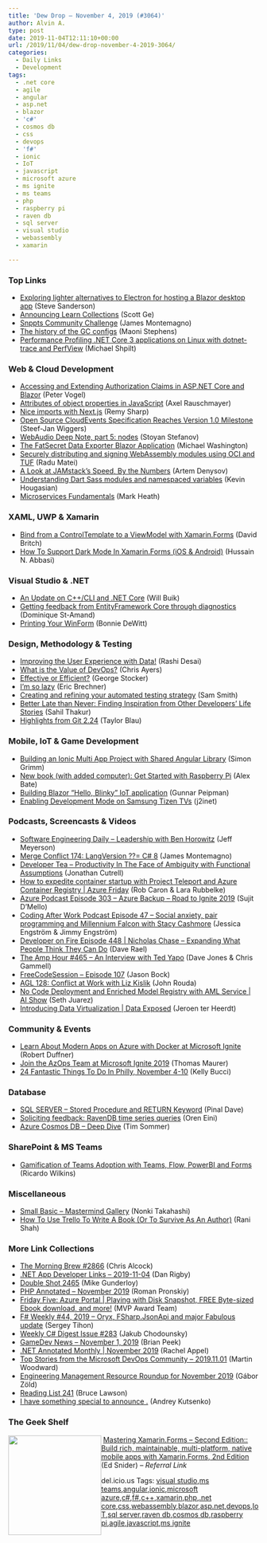```yaml
---
title: 'Dew Drop – November 4, 2019 (#3064)'
author: Alvin A.
type: post
date: 2019-11-04T12:11:10+00:00
url: /2019/11/04/dew-drop-november-4-2019-3064/
categories:
  - Daily Links
  - Development
tags:
  - .net core
  - agile
  - angular
  - asp.net
  - blazor
  - 'c#'
  - cosmos db
  - css
  - devops
  - 'f#'
  - ionic
  - IoT
  - javascript
  - microsoft azure
  - ms ignite
  - ms teams
  - php
  - raspberry pi
  - raven db
  - sql server
  - visual studio
  - webassembly
  - xamarin

---
```

### <a name="top"></a>Top Links

  * <a href="https://blog.stevensanderson.com/2019/11/01/exploring-lighter-alternatives-to-electron-for-hosting-a-blazor-desktop-app/" target="_blank" rel="noopener noreferrer">Exploring lighter alternatives to Electron for hosting a Blazor desktop app</a> (Steve Sanderson)
  * <a href="https://docs.microsoft.com/teamblog/announcing-learn-collections/" target="_blank" rel="noopener noreferrer">Announcing Learn Collections</a> (Scott Ge)
  * <a href="https://devblogs.microsoft.com/xamarin/snppts-community-challenge/" target="_blank" rel="noopener noreferrer">Snppts Community Challenge</a> (James Montemagno)
  * <a href="https://devblogs.microsoft.com/dotnet/the-history-of-the-gc-configs/" target="_blank" rel="noopener noreferrer">The history of the GC configs</a> (Maoni Stephens)
  * <a href="https://michaelscodingspot.com/dotnet-trace/" target="_blank" rel="noopener noreferrer">Performance Profiling .NET Core 3 applications on Linux with dotnet-trace and PerfView</a> (Michael Shpilt)



### <a name="web"></a>Web & Cloud Development

  * <a href="https://visualstudiomagazine.com/articles/2019/11/01/authorization-claims.aspx" target="_blank" rel="noopener noreferrer">Accessing and Extending Authorization Claims in ASP.NET Core and Blazor</a> (Peter Vogel)
  * <a href="http://feedproxy.google.com/~r/2ality/~3/4EE1pq2CCeQ/object-property-attributes.html" target="_blank" rel="noopener noreferrer">Attributes of object properties in JavaScript</a> (Axel Rauschmayer)
  * <a href="http://feedproxy.google.com/~r/remysharp/~3/FGsH-pF5riE/nice-imports-with-nextjs" target="_blank" rel="noopener noreferrer">Nice imports with Next.js</a> (Remy Sharp)
  * <a href="https://www.infoq.com/news/2019/11/cncf-cloudevents-1-0-version?utm_campaign=infoq_content&utm_source=infoq&utm_medium=feed&utm_term=global" target="_blank" rel="noopener noreferrer">Open Source CloudEvents Specification Reaches Version 1.0 Milestone</a> (Steef-Jan Wiggers)
  * <a href="http://www.phpied.com/webaudio-deep-note-part-5-nodes/" target="_blank" rel="noopener noreferrer">WebAudio Deep Note, part 5: nodes</a> (Stoyan Stefanov)
  * <a href="http://blazorhelpwebsite.com/Blog/tabid/61/EntryId/4362/The-FatSecret-Data-Exporter-Blazor-Application.aspx" target="_blank" rel="noopener noreferrer">The FatSecret Data Exporter Blazor Application</a> (Michael Washington)
  * <a href="https://radu-matei.com/blog/wasm-oci-tuf/" target="_blank" rel="noopener noreferrer">Securely distributing and signing WebAssembly modules using OCI and TUF</a> (Radu Matei)
  * <a href="https://css-tricks.com/a-look-at-jamstacks-speed-by-the-numbers/" target="_blank" rel="noopener noreferrer">A Look at JAMstack’s Speed, By the Numbers</a> (Artem Denysov)
  * <a href="https://rimdev.io/understanding-dart-sass-modules-and-name-spaced-variables/" target="_blank" rel="noopener noreferrer">Understanding Dart Sass modules and namespaced variables</a> (Kevin Hougasian)
  * <a href="https://markheath.net/post/microservices-fundamentals" target="_blank" rel="noopener noreferrer">Microservices Fundamentals</a> (Mark Heath)



### <a name="silverlight"></a>XAML, UWP & Xamarin

  * <a href="http://www.davidbritch.com/2019/11/bind-from-controltemplate-to-viewmodel.html" target="_blank" rel="noopener noreferrer">Bind from a ControlTemplate to a ViewModel with Xamarin.Forms</a> (David Britch)
  * <a href="https://intelliabb.com/2019/11/02/how-to-support-dark-mode-in-xamarin-forms/" target="_blank" rel="noopener noreferrer">How To Support Dark Mode In Xamarin.Forms (iOS & Android)</a> (Hussain N. Abbasi)



### <a name="dotnet"></a>Visual Studio & .NET

  * <a href="https://devblogs.microsoft.com/cppblog/an-update-on-cpp-cli-and-dotnet-core/" target="_blank" rel="noopener noreferrer">An Update on C++/CLI and .NET Core</a> (Will Buik)
  * <a href="https://www.domstamand.com/getting-feedback-from-entityframework-core-through-diagnostics/" target="_blank" rel="noopener noreferrer">Getting feedback from EntityFramework Core through diagnostics</a> (Dominique St-Amand)
  * <a href="http://geek-goddess-bonnie.blogspot.com/2019/11/printing-your-winform.html" target="_blank" rel="noopener noreferrer">Printing Your WinForm</a> (Bonnie DeWitt)



### <a name="design"></a>Design, Methodology & Testing

  * <a href="https://www.freecodecamp.org/news/untitled-3/" target="_blank" rel="noopener noreferrer">Improving the User Experience with Data!</a> (Rashi Desai)
  * <a href="https://www.nebbiatech.com/2019/11/01/what-is-the-value-of-devops/" target="_blank" rel="noopener noreferrer">What is the Value of DevOps?</a> (Chris Ayers)
  * <a href="https://georgestocker.com/2019/11/04/effective-or-efficient/?utm_source=rss&utm_medium=rss&utm_campaign=effective-or-efficient" target="_blank" rel="noopener noreferrer">Effective or Efficient?</a> (George Stocker)
  * <a href="https://imwrightshardcode.com/2019/11/im-so-lazy/" target="_blank" rel="noopener noreferrer">I’m so lazy</a> (Eric Brechner)
  * <a href="https://devblogs.microsoft.com/premier-developer/creating-and-refining-your-automated-testing-strategy/" target="_blank" rel="noopener noreferrer">Creating and refining your automated testing strategy</a> (Sam Smith)
  * <a href="https://simpleprogrammer.com/inspiring-developer-story/" target="_blank" rel="noopener noreferrer">Better Late than Never: Finding Inspiration from Other Developers’ Life Stories</a> (Sahil Thakur)
  * <a href="https://github.blog/2019-11-03-highlights-from-git-2-24/" target="_blank" rel="noopener noreferrer">Highlights from Git 2.24</a> (Taylor Blau)



### <a name="mobile"></a>Mobile, IoT & Game Development

  * <a href="https://blog.angularindepth.com/building-an-ionic-multi-app-project-with-shared-angular-library-c9fa0383fd71?source=rss----e5ed704095b---4" target="_blank" rel="noopener noreferrer">Building an Ionic Multi App Project with Shared Angular Library</a> (Simon Grimm)
  * <a href="https://www.raspberrypi.org/blog/new-book-get-started-with-raspberry-pi/" target="_blank" rel="noopener noreferrer">New book (with added computer): Get Started with Raspberry Pi</a> (Alex Bate)
  * <a href="https://gunnarpeipman.com/blazor-hello-blinky-iot/" target="_blank" rel="noopener noreferrer">Building Blazor “Hello, Blinky” IoT application</a> (Gunnar Peipman)
  * <a href="https://j2inet.blog/2019/11/02/enabling-development-mode-on-samsung-tizen-tvs/" target="_blank" rel="noopener noreferrer">Enabling Development Mode on Samsung Tizen TVs</a> (j2inet)



### <a name="podcasts"></a>Podcasts, Screencasts & Videos

  * <a href="https://softwareengineeringdaily.com/2019/11/04/leadership-with-ben-horowitz/" target="_blank" rel="noopener noreferrer">Software Engineering Daily &#8211; Leadership with Ben Horowitz</a> (Jeff Meyerson)
  * <a href="http://www.mergeconflict.fm/174" target="_blank" rel="noopener noreferrer">Merge Conflict 174: LangVersion ??= C# 8</a> (James Montemagno)
  * <a href="http://developertea.simplecast.fm/33c949bb" target="_blank" rel="noopener noreferrer">Developer Tea &#8211; Productivity In The Face of Ambiguity with Functional Assumptions</a> (Jonathan Cutrell)
  * <a href="https://channel9.msdn.com/Shows/Azure-Friday/How-to-expedite-container-startup-with-Project-Teleport-and-Azure-Container-Registry?WT.mc_id=DX_MVP4025064" target="_blank" rel="noopener noreferrer">How to expedite container startup with Project Teleport and Azure Container Registry | Azure Friday</a> (Rob Caron & Lara Rubbelke)
  * <a href="http://azpodcast.azurewebsites.net/post/Episode-303-Azure-Backup-Road-to-Ignite-2019" target="_blank" rel="noopener noreferrer">Azure Podcast Episode 303 &#8211; Azure Backup &#8211; Road to Ignite 2019</a> (Sujit D&#8217;Mello)
  * <a href="http://codingafterwork.com/2019/11/01/episode-47-social-anxiety-pair-programming-and-millennium-falcon-with-stacy-cashmore/" target="_blank" rel="noopener noreferrer">Coding After Work Podcast Episode 47 – Social anxiety, pair programming and Millennium Falcon with Stacy Cashmore</a> (Jessica Engström & Jimmy Engström)
  * <a href="https://developeronfire.com/podcast/episode-448-nicholas-chase-expanding-what-people-think-they-can-do" target="_blank" rel="noopener noreferrer">Developer on Fire Episode 448 | Nicholas Chase &#8211; Expanding What People Think They Can Do</a> (Dave Rael)
  * <a href="http://feedproxy.google.com/~r/TheAmpHour/~3/KMqauBabzsU/" target="_blank" rel="noopener noreferrer">The Amp Hour #465 – An Interview with Ted Yapo</a> (Dave Jones & Chris Gammell)
  * <a href="http://www.youtube.com/watch?v=9iib3hzEQiE" target="_blank" rel="noopener noreferrer">FreeCodeSession &#8211; Episode 107</a> (Jason Bock)
  * <a href="https://www.ageekleader.com/agl-128-conflict-at-work-with-liz-kislik/" target="_blank" rel="noopener noreferrer">AGL 128: Conflict at Work with Liz Kislik</a> (John Rouda)
  * <a href="https://channel9.msdn.com/Shows/AI-Show/MLops-updates-model-registry?WT.mc_id=DX_MVP4025064" target="_blank" rel="noopener noreferrer">No Code Deployment and Enriched Model Registry with AML Service | AI Show</a> (Seth Juarez)
  * <a href="https://channel9.msdn.com/Shows/Data-Exposed/Introducing-Data-Virtualization?WT.mc_id=DX_MVP4025064" target="_blank" rel="noopener noreferrer">Introducing Data Virtualization | Data Exposed</a> (Jeroen ter Heerdt)



### <a name="events"></a>Community & Events

  * <a href="https://www.docker.com/blog/modern-apps-on-azure-docker-microsoft-ignite/" target="_blank" rel="noopener noreferrer">Learn About Modern Apps on Azure with Docker at Microsoft Ignite</a> (Robert Duffner)
  * <a href="https://techcommunity.microsoft.com/t5/ITOps-Talk-Blog/Join-the-AzOps-Team-at-Microsoft-Ignite-2019/ba-p/960596" target="_blank" rel="noopener noreferrer">Join the AzOps Team at Microsoft Ignite 2019</a> (Thomas Maurer)
  * <a href="https://www.uwishunu.com/2019/11/things-to-do-in-philadelphia-this-week-november-4-10-2019/" target="_blank" rel="noopener noreferrer">24 Fantastic Things To Do In Philly, November 4-10</a> (Kelly Bucci)



### <a name="sql"></a>Database

  * <a href="https://blog.sqlauthority.com/2019/11/02/sql-server-stored-procedure-and-return-keyword/" target="_blank" rel="noopener noreferrer">SQL SERVER – Stored Procedure and RETURN Keyword</a> (Pinal Dave)
  * <a href="http://feedproxy.google.com/~r/AyendeRahien/~3/i879b86zZIU/soliciting-feedback-ravendb-time-series-queries" target="_blank" rel="noopener noreferrer">Soliciting feedback: RavenDB time series queries</a> (Oren Eini)
  * <a href="http://feedproxy.google.com/~r/netCurryRecentArticles/~3/AxUZA-6jpic/ShowArticle.aspx" target="_blank" rel="noopener noreferrer">Azure Cosmos DB &#8211; Deep Dive</a> (Tim Sommer)



### <a name="sp"></a>SharePoint & MS Teams

  * <a href="https://techcommunity.microsoft.com/t5/Public-Sector-Blog/Gamification-of-Teams-Adoption-with-Teams-Flow-PowerBI-and-Forms/ba-p/931745" target="_blank" rel="noopener noreferrer">Gamification of Teams Adoption with Teams, Flow, PowerBI and Forms</a> (Ricardo Wilkins)



### <a name="misc"></a>Miscellaneous

  * <a href="https://techcommunity.microsoft.com/t5/Small-Basic-Blog/Small-Basic-Mastermind-Gallery/ba-p/975871" target="_blank" rel="noopener noreferrer">Small Basic &#8211; Mastermind Gallery</a> (Nonki Takahashi)
  * <a href="https://blog.trello.com/how-to-use-trello-to-write-a-book" target="_blank" rel="noopener noreferrer">How To Use Trello To Write A Book (Or To Survive As An Author)</a> (Rani Shah)



### <a name="links"></a>More Link Collections

  * <a href="http://feedproxy.google.com/~r/ReflectivePerspective/~3/YwP_cecg0rU/" target="_blank" rel="noopener noreferrer">The Morning Brew #2866</a> (Chris Alcock)
  * <a href="https://links.danrigby.com/2019/11/app-developer-links-2019-11-04/" target="_blank" rel="noopener noreferrer">.NET App Developer Links &#8211; 2019-11-04</a> (Dan Rigby)
  * <a href="https://afreshcup.com/home/2019/11/04/double-shot-2465.html" target="_blank" rel="noopener noreferrer">Double Shot 2465</a> (Mike Gunderloy)
  * <a href="https://blog.jetbrains.com/phpstorm/2019/11/php-annotated-november-2019/" target="_blank" rel="noopener noreferrer">PHP Annotated – November 2019</a> (Roman Pronskiy)
  * <a href="https://techcommunity.microsoft.com/t5/Microsoft-MVP-Award-Program-Blog/Friday-Five-Azure-Portal-Playing-with-Disk-Snapshot-FREE-Byte/ba-p/971725" target="_blank" rel="noopener noreferrer">Friday Five: Azure Portal | Playing with Disk Snapshot, FREE Byte-sized Ebook download, and more!</a> (MVP Award Team)
  * <a href="https://sergeytihon.com/2019/11/02/f-weekly-44-2019-oryx-fsharp-jsonapi-and-major-fabulous-update/" target="_blank" rel="noopener noreferrer">F# Weekly #44, 2019 – Oryx, FSharp.JsonApi and major Fabulous update</a> (Sergey Tihon)
  * <a href="http://feedproxy.google.com/~r/digest-csharp/~3/xoZjQ8IWo5E/283" target="_blank" rel="noopener noreferrer">Weekly C# Digest Issue #283</a> (Jakub Chodounsky)
  * <a href="https://brianpeek.com/gamedev-news-november-1-2019/" target="_blank" rel="noopener noreferrer">GameDev News &#8211; November 1, 2019</a> (Brian Peek)
  * <a href="https://blog.jetbrains.com/dotnet/2019/11/04/net-annotated-monthly-november-2019/" target="_blank" rel="noopener noreferrer">.NET Annotated Monthly | November 2019</a> (Rachel Appel)
  * <a href="https://devblogs.microsoft.com/devops/top-stories-from-the-microsoft-devops-community-2019-11-01/" target="_blank" rel="noopener noreferrer">Top Stories from the Microsoft DevOps Community – 2019.11.01</a> (Martin Woodward)
  * <a href="http://codingsans.com/blog/engineering-management-resource-november-2019" target="_blank" rel="noopener noreferrer">Engineering Management Resource Roundup for November 2019</a> (Gábor Zöld)
  * <a href="https://www.brucelawson.co.uk/2019/reading-list-241/" target="_blank" rel="noopener noreferrer">Reading List 241</a> (Bruce Lawson)
  * <a href="http://www.angular-weekly.com/archive/207886" target="_blank" rel="noopener noreferrer">I have something special to announce .</a> (Andrey Kutsenko)



### <a name="shelf"></a>The Geek Shelf

<a href="https://www.amazon.com/Mastering-Xamarin-Forms-Second-maintainable-multi-platform-ebook/dp/B078JP4DQK/?tag=amavin-20" target="_blank" rel="noopener noreferrer"><img loading="lazy" decoding="async" width="187" height="200" align="left" style="margin: 0px 0px 10px; border: 0px currentcolor; border-image: none; float: left; display: inline; background-image: none;" src="https://m.media-amazon.com/images/I/91QLz4L7XEL._AC_UL320_ML3_.jpg" border="0" /></a>&nbsp;<a href="https://www.amazon.com/Mastering-Xamarin-Forms-Second-maintainable-multi-platform-ebook/dp/B078JP4DQK/?tag=amavin-20" target="_blank" rel="noopener noreferrer">Mastering Xamarin.Forms &#8211; Second Edition:: Build rich, maintainable, multi-platform, native mobile apps with Xamarin.Forms, 2nd Edition</a> (Ed Snider) _&#8211; Referral Link_







<div class="wlWriterEditableSmartContent" id="scid:77ECF5F8-D252-44F5-B4EB-D463C5396A79:c1b12d7a-cb83-4d76-96ac-86990e5010b5" style="margin: 0px; padding: 0px; float: none; display: inline;">
  del.icio.us Tags: <a href="http://del.icio.us/popular/visual+studio" rel="tag">visual studio</a>,<a href="http://del.icio.us/popular/ms+teams" rel="tag">ms teams</a>,<a href="http://del.icio.us/popular/angular" rel="tag">angular</a>,<a href="http://del.icio.us/popular/ionic" rel="tag">ionic</a>,<a href="http://del.icio.us/popular/microsoft+azure" rel="tag">microsoft azure</a>,<a href="http://del.icio.us/popular/c%23" rel="tag">c#</a>,<a href="http://del.icio.us/popular/f%23" rel="tag">f#</a>,<a href="http://del.icio.us/popular/c%2b%2b" rel="tag">c++</a>,<a href="http://del.icio.us/popular/xamarin" rel="tag">xamarin</a>,<a href="http://del.icio.us/popular/php" rel="tag">php</a>,<a href="http://del.icio.us/popular/.net+core" rel="tag">.net core</a>,<a href="http://del.icio.us/popular/css" rel="tag">css</a>,<a href="http://del.icio.us/popular/webassembly" rel="tag">webassembly</a>,<a href="http://del.icio.us/popular/blazor" rel="tag">blazor</a>,<a href="http://del.icio.us/popular/asp.net" rel="tag">asp.net</a>,<a href="http://del.icio.us/popular/devops" rel="tag">devops</a>,<a href="http://del.icio.us/popular/IoT" rel="tag">IoT</a>,<a href="http://del.icio.us/popular/sql+server" rel="tag">sql server</a>,<a href="http://del.icio.us/popular/raven+db" rel="tag">raven db</a>,<a href="http://del.icio.us/popular/cosmos+db" rel="tag">cosmos db</a>,<a href="http://del.icio.us/popular/raspberry+pi" rel="tag">raspberry pi</a>,<a href="http://del.icio.us/popular/agile" rel="tag">agile</a>,<a href="http://del.icio.us/popular/javascript" rel="tag">javascript</a>,<a href="http://del.icio.us/popular/ms+ignite" rel="tag">ms ignite</a>
</div>
